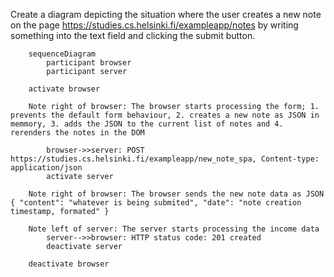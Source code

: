 Create a diagram depicting the situation where the user creates a new note on the page https://studies.cs.helsinki.fi/exampleapp/notes by writing something into the text field and clicking the submit button.

```mermaid
    sequenceDiagram
        participant browser
        participant server
        
	activate browser

	Note right of browser: The browser starts processing the form; 1. prevents the default form behaviour, 2. creates a new note as JSON in memmory, 3. adds the JSON to the current list of notes and 4. rerenders the notes in the DOM

        browser->>server: POST https://studies.cs.helsinki.fi/exampleapp/new_note_spa, Content-type: application/json
        activate server
	
	Note right of browser: The browser sends the new note data as JSON { "content": "whatever is being submited", "date": "note creation timestamp, formated" }
	
	Note left of server: The server starts processing the income data
        server-->>browser: HTTP status code: 201 created
        deactivate server
        
	deactivate browser     
```